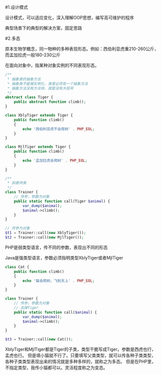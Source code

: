 #1.设计模式
<p>设计模式，可以适应变化，深入理解OOP思想，编写高可维护的程序<p>
<p>典型场景下的典型的解决方案，固定思路<p>

#2.多态
<p>原本生物学概念，同一物种的多种表现形态。例如：西伯利亚虎重210-260公斤，而孟加拉虎一般180-230公斤<p>
<p>在面向对象中，指某种对象实例的不同表现形态。<p>

```php
/**
 * 抽象类的抽象方法
 * 抽象类不能被实例化，类里必须有一个抽象方法
 * 抽象方法没有方法体，就是没有大括号
 */
abstract class Tiger {
    public abstract function climb();
}

class XblyTiger extends Tiger {
    public function climb()
    {
        echo '西伯利亚虎不会爬树' . PHP_EOL;
    }
}

class MjlTiger extends Tiger {
    public function climb()
    {
        echo '孟加拉虎会爬树' . PHP_EOL;
    }
}

/**
 * 驯兽师类
 */
class Trainer {
    // 传参，参数为对象
    public static function call(Tiger $animal) {
        var_dump($animal);
        $animal->climb();
    }
}

// 传参为对象
$t1 = Trainer::call(new XblyTiger());
$t2 = Trainer::call(new MjlTiger());
```

<p>PHP是弱类型语言，传不同的参数，表现出不同的形态<p>
<p>Java是强类型语言，参数必须指明类型XblyTiger或者MjlTiger<p>

```php
class Cat {
    public function climb()
    {
        echo '猫会爬树，飞到天上' . PHP_EOL;
    }
}

class Trainer {
    // 传参，参数为对象
    // 去掉Tiger
    public static function call($animal) {
        var_dump($animal);
        $animal->climb();
    }
}

$t3 = Trainer::call(new Cat());
```

<p>XblyTiger和MjlTiger都是Tiger的子类，类型干脆写成Tiger。参数是西虎也行，孟虎也行。
但是填小猫就不行了。只要填写父类类型，就可以传各种子类类型，各种子类类型表现出来的情况就是多种多样的，就称之为多态。
但是在PHP里，不指定类型，我传小猫都可以。灵活程度称之为变态。
<p>


